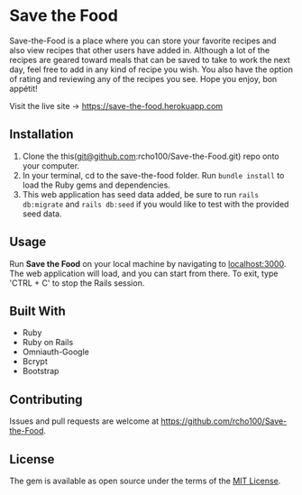 # Save the Food

Save-the-Food is a place where you can store your favorite recipes and also view recipes that other users have added in. 
Although a lot of the recipes are geared toward meals that can be saved to take to work the next day, feel free to add in 
any kind of recipe you wish. You also have the option of rating and reviewing any of the recipes you see. 
Hope you enjoy, bon appétit!

Visit the live site -> https://save-the-food.herokuapp.com

## Installation

1. Clone the this(git@github.com:rcho100/Save-the-Food.git) repo onto your computer.
2. In your terminal, cd to the save-the-food folder. Run `bundle install` to load the Ruby gems and dependencies.
3. This web application has seed data added, be sure to run `rails db:migrate` and `rails db:seed` if you would like to test with the provided seed data.

## Usage

Run **Save the Food** on your local machine by navigating to [localhost:3000](https://localhost:3000). The web application will load, and you can start from there. To exit, type 'CTRL + C' to stop the Rails session.

## Built With

- Ruby
- Ruby on Rails
- Omniauth-Google
- Bcrypt
- Bootstrap

## Contributing

Issues and pull requests are welcome at https://github.com/rcho100/Save-the-Food.

## License

The gem is available as open source under the terms of the [MIT License](https://opensource.org/licenses/MIT).
